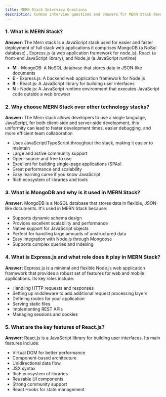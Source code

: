 ```yaml
---
title: MERN Stack Interview Questions
description: Common interview questions and answers for MERN Stack developers
---
```


### 1. What is MERN Stack?

**Answer:** The Mern stack is a JavaScript stack used for easier and faster deployment of full stack web applications it comprises
MongoDB (a NoSql database) , Express.js (a web application framework for node.js),
React (a front-end JavaScript library), and Node.js (a JavaScript runtime)

- **M** - MongoDB: A NoSQL database that stores data in JSON-like documents
- **E** - Express.js: A backend web application framework for Node.js
- **R** - React.js: A JavaScript library for building user interfaces
- **N** - Node.js: A JavaScript runtime environment that executes JavaScript code outside a web browser

### 2. Why choose MERN Stack over other technology stacks?

**Answer:** The Mern stack allows developers to use a single language, JavaScript, for both client-side and server-side
development, this uniformity can lead to faster development times, easier debugging, and more efficient team collaboration

- Uses JavaScript/TypeScript throughout the stack, making it easier to maintain
- Large and active community support
- Open-source and free to use
- Excellent for building single-page applications (SPAs)
- Great performance and scalability
- Easy learning curve if you know JavaScript
- Rich ecosystem of libraries and tools

### 3. What is MongoDB and why is it used in MERN Stack?

**Answer:** MongoDB is a NoSQL database that stores data in flexible, JSON-like documents. It's used in MERN Stack because:

- Supports dynamic schema design
- Provides excellent scalability and performance
- Native support for JavaScript objects
- Perfect for handling large amounts of unstructured data
- Easy integration with Node.js through Mongoose
- Supports complex queries and indexing

### 4. What is Express.js and what role does it play in MERN Stack?

**Answer:** Express.js is a minimal and flexible Node.js web application framework that provides a robust set of features for web and mobile applications. Its key roles include:

- Handling HTTP requests and responses
- Setting up middleware to add additional request processing layers
- Defining routes for your application
- Serving static files
- Implementing REST APIs
- Managing sessions and cookies

### 5. What are the key features of React.js?

**Answer:** React.js is a JavaScript library for building user interfaces. Its main features include:

- Virtual DOM for better performance
- Component-based architecture
- Unidirectional data flow
- JSX syntax
- Rich ecosystem of libraries
- Reusable UI components
- Strong community support
- React Hooks for state management
